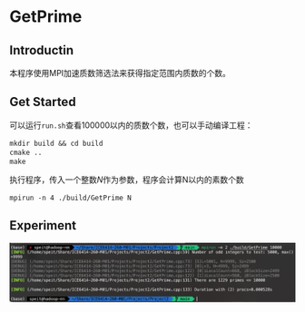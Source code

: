 # GetPrime

## Introductin

本程序使用MPI加速质数筛选法来获得指定范围内质数的个数。

## Get Started

可以运行`run.sh`查看$100000$以内的质数个数，也可以手动编译工程：

```shell
mkdir build && cd build
cmake ..
make
```

执行程序，传入一个整数$N$作为参数，程序会计算N以内的素数个数

```shell
mpirun -n 4 ./build/GetPrime N
```

## Experiment

![Result](img/20220417171035.png)

